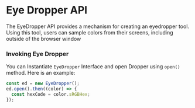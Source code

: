 # Eye Dropper API

The EyeDropper API provides a mechanism for creating an eyedropper tool. Using this tool, users can sample colors from their screens, including outside of the browser window

### Invoking Eye Dropper

You can Instantiate `EyeDropper` Interface and open Dropper using `open()` method.
Here is an example:

```js
const ed = new EyeDropper();
ed.open().then((color) => {
  const hexCode = color.sRGBHex;
});
```
